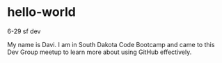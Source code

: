 # hello-world
6-29 sf dev

My name is Davi. I am in South Dakota Code Bootcamp and came to this Dev Group meetup to learn more about using GitHub effectively. 
